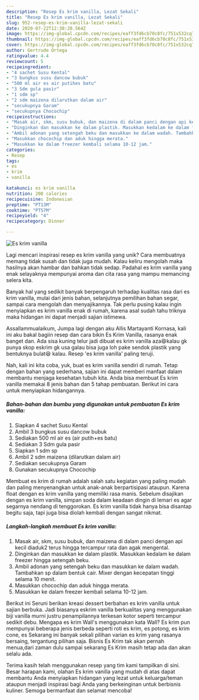 ```yaml
---
description: "Resep Es krim vanilla, Lezat Sekali"
title: "Resep Es krim vanilla, Lezat Sekali"
slug: 952-resep-es-krim-vanilla-lezat-sekali
date: 2020-07-22T12:30:20.564Z
image: https://img-global.cpcdn.com/recipes/eaff3fd6cb70c8fc/751x532cq70/es-krim-vanilla-foto-resep-utama.jpg
thumbnail: https://img-global.cpcdn.com/recipes/eaff3fd6cb70c8fc/751x532cq70/es-krim-vanilla-foto-resep-utama.jpg
cover: https://img-global.cpcdn.com/recipes/eaff3fd6cb70c8fc/751x532cq70/es-krim-vanilla-foto-resep-utama.jpg
author: Gertrude Ortega
ratingvalue: 4.4
reviewcount: 5
recipeingredient:
- "4 sachet Susu Kental"
- "3 bungkus susu dancow bubuk"
- "500 ml air es air putihes batu"
- "3 Sdm gula pasir"
- "1 sdm sp"
- "2 sdm maizena dilarutkan dalam air"
- "secukupnya Garam"
- "secukupnya Chocochip"
recipeinstructions:
- "Masak air, skm, susu bubuk, dan maizena di dalam panci dengan api kecil diaduk2 terus hingga tercampur rata dan agak mengental."
- "Dinginkan dan masukkan ke dalam plastik. Masukkan kedalam ke dalam freezer hingga setengah beku."
- "Ambil adonan yang setengah beku dan masukkan ke dalam wadah. Tambahkan sp dalam bentuk cair. Mixer dengan kecepatan tinggi selama 10 menit."
- "Masukkan chocochip dan aduk hingga merata."
- "Masukkan ke dalam freezer kembali selama 10-12 jam."
categories:
- Resep
tags:
- es
- krim
- vanilla

katakunci: es krim vanilla 
nutrition: 208 calories
recipecuisine: Indonesian
preptime: "PT13M"
cooktime: "PT57M"
recipeyield: "4"
recipecategory: Dinner

---
```



![Es krim vanilla](https://img-global.cpcdn.com/recipes/eaff3fd6cb70c8fc/751x532cq70/es-krim-vanilla-foto-resep-utama.jpg)

Lagi mencari inspirasi resep es krim vanilla yang unik? Cara membuatnya memang tidak susah dan tidak juga mudah. Kalau keliru mengolah maka hasilnya akan hambar dan bahkan tidak sedap. Padahal es krim vanilla yang enak selayaknya mempunyai aroma dan cita rasa yang mampu memancing selera kita.

Banyak hal yang sedikit banyak berpengaruh terhadap kualitas rasa dari es krim vanilla, mulai dari jenis bahan, selanjutnya pemilihan bahan segar, sampai cara mengolah dan menyajikannya. Tak perlu pusing kalau ingin menyiapkan es krim vanilla enak di rumah, karena asal sudah tahu triknya maka hidangan ini dapat menjadi sajian istimewa.

Assallammualaikum, Jumpa lagi dengan aku Allis Martayanti Kornasa, kali ini aku bakal bagiin resep dan cara bikin Es Krim Vanilla, rasanya enak banget dan. Ada sisa kuning telur jadi dibuat es krim vanilla aza😄kalau gk punya skop eskrim gk usa galau bisa juga loh pake sendok plastik yang bentuknya bulat😆 kalau. Resep &#39;es krim vanilla&#39; paling teruji.


Nah, kali ini kita coba, yuk, buat es krim vanilla sendiri di rumah. Tetap dengan bahan yang sederhana, sajian ini dapat memberi manfaat dalam membantu menjaga kesehatan tubuh kita. Anda bisa membuat Es krim vanilla memakai 8 jenis bahan dan 5 tahap pembuatan. Berikut ini cara untuk menyiapkan hidangannya.

<!--inarticleads1-->

##### Bahan-bahan dan bumbu yang digunakan untuk pembuatan Es krim vanilla:

1. Siapkan 4 sachet Susu Kental
1. Ambil 3 bungkus susu dancow bubuk
1. Sediakan 500 ml air es (air putih+es batu)
1. Sediakan 3 Sdm gula pasir
1. Siapkan 1 sdm sp
1. Ambil 2 sdm maizena (dilarutkan dalam air)
1. Sediakan secukupnya Garam
1. Gunakan secukupnya Chocochip


Membuat es krim di rumah adalah salah satu kegiatan yang paling mudah dan paling menyenangkan untuk anak-anak berpartisipasi ataupun. Karena float dengan es krim vanilla yang memiliki rasa manis. Sebelum disajikan dengan es krim vanilla, simpan soda dalam keadaan dingin di lemari es agar segarnya nendang di tenggorokan. Es krim vanilla tidak hanya bisa disantap begitu saja, tapi juga bisa diolah kembali dengan sangat nikmat. 

<!--inarticleads2-->

##### Langkah-langkah membuat Es krim vanilla:

1. Masak air, skm, susu bubuk, dan maizena di dalam panci dengan api kecil diaduk2 terus hingga tercampur rata dan agak mengental.
1. Dinginkan dan masukkan ke dalam plastik. Masukkan kedalam ke dalam freezer hingga setengah beku.
1. Ambil adonan yang setengah beku dan masukkan ke dalam wadah. Tambahkan sp dalam bentuk cair. Mixer dengan kecepatan tinggi selama 10 menit.
1. Masukkan chocochip dan aduk hingga merata.
1. Masukkan ke dalam freezer kembali selama 10-12 jam.


Berikut ini Seruni berikan kreasi dessert berbahan es krim vanilla untuk sajian berbuka. Jadi biasanya eskrim vanilla berkualitas yang menggunakan biji vanilla murni justru penampilannya terkesan kotor seperti tercampur sedikit debu. Mengapa es krim Wall&#39;s menggunakan kata Wall? Es krim pun mempunyai beberapa jenis berbeda seperti roti es krim, es potong, es krim cone, es Sekarang ini banyak sekali pilihan varian es krim yang rasanya bersaing, tergantung pilihan saja. Bisnis Es Krim tak akan pernah menua,dari zaman dulu sampai sekarang Es Krim masih tetap ada dan akan selalu ada. 

Terima kasih telah menggunakan resep yang tim kami tampilkan di sini. Besar harapan kami, olahan Es krim vanilla yang mudah di atas dapat membantu Anda menyiapkan hidangan yang lezat untuk keluarga/teman ataupun menjadi inspirasi bagi Anda yang berkeinginan untuk berbisnis kuliner. Semoga bermanfaat dan selamat mencoba!
